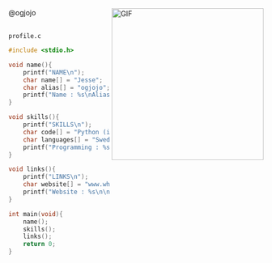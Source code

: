 <img width="300" alt="GIF" align="right" src="https://github.com/ogjojo/ogjojo/blob/main/static/microsoftparty.gif">
@ogjojo

</br>
</br>

`profile.c`
```c
#include <stdio.h>

void name(){
	printf("NAME\n");
	char name[] = "Jesse";
	char alias[] = "ogjojo";
	printf("Name : %s\nAlias : %s\n\n", name, alias);
}

void skills(){
	printf("SKILLS\n");
	char code[] = "Python (intermediate), Javascript (intermediate), C (noob)";
	char languages[] = "Swedish, Finnish, English";
	printf("Programming : %s\nLanguages : %s\n\n", code, languages);
}

void links(){
	printf("LINKS\n");
	char website[] = "www.whereistayuplate.com";
	printf("Website : %s\n\n", website);
}

int main(void){
	name();
	skills();
	links();
	return 0;
}
```
